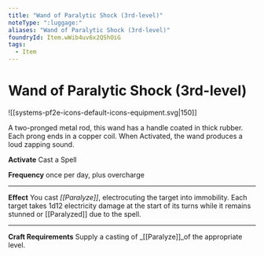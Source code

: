```yaml
---
title: "Wand of Paralytic Shock (3rd-level)"
noteType: ":luggage:"
aliases: "Wand of Paralytic Shock (3rd-level)"
foundryId: Item.wWib4uv6x2QShOiG
tags:
  - Item
---
```


# Wand of Paralytic Shock (3rd-level)
![[systems-pf2e-icons-default-icons-equipment.svg|150]]

A two-pronged metal rod, this wand has a handle coated in thick rubber. Each prong ends in a copper coil. When Activated, the wand produces a loud zapping sound.

**Activate** Cast a Spell

**Frequency** once per day, plus overcharge

* * *

**Effect** You cast _[[Paralyze]]_, electrocuting the target into immobility. Each target takes 1d12 electricity damage at the start of its turns while it remains stunned or [[Paralyzed]] due to the spell.

* * *

**Craft Requirements** Supply a casting of _[[Paralyze]]_of the appropriate level.
